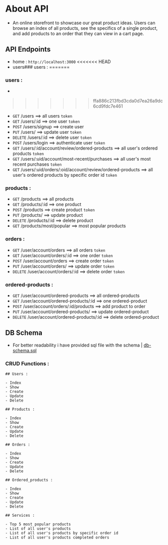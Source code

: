 # About API

- An online storefront to showcase our great product ideas. Users can browse an index of all products, see the specifics of a single product, and add products to an order that they can view in a cart page.

## API Endpoints

- home : `http://localhost:3000`
<<<<<<< HEAD
- users### users :
=======
### users  :
-
>>>>>>> ffa886c213fbd3cda0d7ea26a9dc6cd9fdc7e461
  - `GET` /users ==> all users `token`
  - `GET` /users/:id ==> one user `token`
  - `POST` /users/signup ==> create user
  - `PUT` /users/ ==> update user `token`
  - `DELETE` /users/:id ==> delete user `token`
  - `POST` /users/login ==> authenticate user `token`
  - `GET` /users/:id/account/review/ordered-products ==> all user's ordered products `token`
  - `GET` /users/:uid/account/most-recent/purchases ==> all user's most recent purchases `token`
  - `GET` /users/:uid/orders/:oid/account/review/ordered-products ==> all user's ordered products by specific order id `token`

### products :

- `GET` /products ==> all products
- `GET` /products/:id ==> one product
- `POST` /products ==> create product `token`
- `PUT` /products/ ==> update product
- `DELETE` /products/:id ==> delete product
- `GET` /products/most/popular ==> most popular products

### orders :

- `GET` /user/account/orders ==> all orders `token`
- `GET` /user/account/orders/:id ==> one order `token`
- `POST` /user/account/orders ==> create order `token`
- `PUT` /user/account/orders/ ==> update order `token`
- `DELETE` /user/account/orders/:id ==> delete order `token`

### ordered-products :

- `GET` /user/account/ordered-products ==> all ordered-products
- `GET` /user/account/ordered-products/:id ==> one ordered-product
- `POST` /user/account/orders/:id/products ==> add product to order
- `PUT` /user/account/ordered-products/ ==> update ordered-product
- `DELETE` /user/account/ordered-products/:id ==> delete ordered-product

## DB Schema

- For better readability i have provided sql file with the schema | [db-schema.sql](https://github.com/AhmadYousif89/Tech_Store/blob/main/db-schema.sql)

### CRUD Functions :

    ## Users :

    - Index
    - Show
    - Create
    - Update
    - Delete

    ## Products :

    - Index
    - Show
    - Create
    - Update
    - Delete

    ## Orders :

    - Index
    - Show
    - Create
    - Update
    - Delete

    ## Ordered_products :

    - Index
    - Show
    - Create
    - Update
    - Delete

    ## Services :

    - Top 5 most popular products
    - List of all user's products
    - List of all user's products by specific order id
    - List of all user's products completed orders
